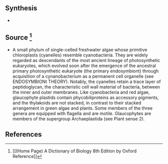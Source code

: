 ## Synthesis
- 
## Source [^1]
- A small phylum of single-celled freshwater algae whose primitive chloroplasts (cyanelles) resemble cyanobacteria. They are widely regarded as descendants of the most ancient lineage of photosynthetic eukaryotes, which evolved soon after the emergence of the ancestral primary photosynthetic eukaryote (the primary endosymbiont) through acquisition of a cynanobacterium as a permanent cell organelle (see ENDOSYMBIONt THEORY). Notably, the cyanelles retain a trace layer of peptidoglycan, the characteristic cell wall material of bacteria, between the inner and outer membranes. Like cyanobacteria and red algae, glaucophyte plastids contain phycobiliproteins as accessory pigments, and the thylakoids are not stacked, in contrast to their stacked arrangement in green algae and plants. Some members of the three genera are equipped with flagella and are motile. Glaucophytes are members of the supergroup Archaeplastida (see Plant sense 2).
## References

[^1]: [[(Home Page) A Dictionary of Biology 8th Edition by Oxford Reference]]